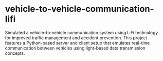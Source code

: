 # vehicle-to-vehicle-communication-lifi
 Simulated a vehicle-to-vehicle communication system using LiFi technology for improved traffic management and accident prevention. This project features a Python-based server and client setup that emulates real-time communication between vehicles using light-based data transmission concepts.
